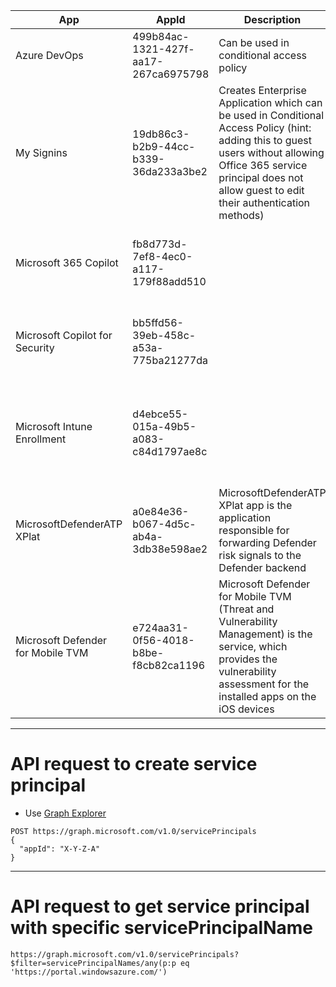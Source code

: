 
| App                               | AppId                                | Description                                                                                                                | Link                                                                                                                                                                       |
|-----------------------------------|--------------------------------------|----------------------------------------------------------------------------------------------------------------------------|----------------------------------------------------------------------------------------------------------------------------------------------------------------------------|
| Azure DevOps                        | 499b84ac-1321-427f-aa17-267ca6975798 | Can be used in conditional access policy |             |
| My Signins                        | 19db86c3-b2b9-44cc-b339-36da233a3be2 | Creates Enterprise Application which can be used in Conditional Access Policy (hint: adding this to guest users without allowing Office 365 service principal does not allow guest to edit their authentication methods) |             |
| Microsoft 365 Copilot             | fb8d773d-7ef8-4ec0-a117-179f88add510 |                                                                                                                            | https://learn.microsoft.com/en-us/entra/identity/conditional-access/policy-all-users-copilot-ai-security#create-targetable-service-principals-using-powershell             |
| Microsoft Copilot for Security    | bb5ffd56-39eb-458c-a53a-775ba21277da |                                                                                                                            | https://learn.microsoft.com/en-us/entra/identity/conditional-access/policy-all-users-copilot-ai-security#create-targetable-service-principals-using-powershell             |
| Microsoft Intune Enrollment       | d4ebce55-015a-49b5-a083-c84d1797ae8c |                                                                                                                            | https://learn.microsoft.com/en-us/intune/intune-service/enrollment/multi-factor-authentication#configure-intune-to-require-multifactor-authentication-at-device-enrollment |
| MicrosoftDefenderATP XPlat        | a0e84e36-b067-4d5c-ab4a-3db38e598ae2 | MicrosoftDefenderATP XPlat app is the application responsible for forwarding Defender risk signals to the Defender backend | https://learn.microsoft.com/en-us/defender-endpoint/mobile-resources-defender-endpoint#microsoft-defender-mobile-app-exclusion-from-conditional-access-ca-policies         |
| Microsoft Defender for Mobile TVM | e724aa31-0f56-4018-b8be-f8cb82ca1196 | Microsoft Defender for Mobile TVM (Threat and Vulnerability Management) is the service, which provides the vulnerability assessment for the installed apps on the iOS devices | https://learn.microsoft.com/en-us/defender-endpoint/mobile-resources-defender-endpoint#microsoft-defender-mobile-app-exclusion-from-conditional-access-ca-policies |

---
# API request to create service principal
- Use [Graph Explorer](https://developer.microsoft.com/en-us/graph/graph-explorer)

```
POST https://graph.microsoft.com/v1.0/servicePrincipals
{
  "appId": "X-Y-Z-A"
}
```
---
# API request to get service principal with specific servicePrincipalName

```
https://graph.microsoft.com/v1.0/servicePrincipals?$filter=servicePrincipalNames/any(p:p eq 'https://portal.windowsazure.com/')
```
